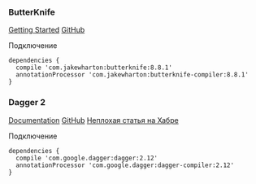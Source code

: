 ### ButterKnife

[Getting Started](http://jakewharton.github.io/butterknife/)
[GitHub](https://github.com/JakeWharton/butterknife)

Подключение
```
dependencies {
  compile 'com.jakewharton:butterknife:8.8.1'
  annotationProcessor 'com.jakewharton:butterknife-compiler:8.8.1'
}
```

### Dagger 2

[Documentation](https://google.github.io/dagger/)
[GitHub](https://github.com/google/dagger)
[Неплохая статья на Хабре](https://habrahabr.ru/post/279125/)

Подключение
```
dependencies {
  compile 'com.google.dagger:dagger:2.12'
  annotationProcessor 'com.google.dagger:dagger-compiler:2.12'
}
```